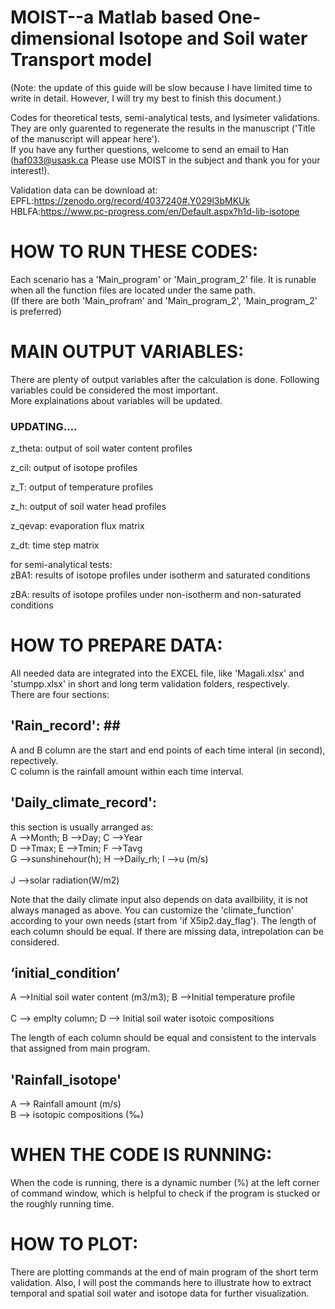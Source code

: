# MOIST--a Matlab based One-dimensional Isotope and Soil water Transport model
(Note: the update of this guide will be slow because I have limited time to write in detail. However, I will try my best to finish this document.)


Codes for theoretical tests, semi-analytical tests, and lysimeter validations. They are only guarented to regenerate the results in the manuscript ('Title of the manuscript will appear here').<br>
If you have any further questions, welcome to send an email to Han (haf033@usask.ca Please use MOIST in the subject and thank you for your interest!).

Validation data can be download at: <br>
EPFL:https://zenodo.org/record/4037240#.Y029l3bMKUk<br>
HBLFA:https://www.pc-progress.com/en/Default.aspx?h1d-lib-isotope


# HOW TO RUN THESE CODES:
Each scenario has a 'Main_program' or 'Main_program_2' file. It is runable when all the function files are located under the same path.<br>
(If there are both 'Main_profram' and 'Main_program_2', 'Main_program_2' is preferred)

# MAIN OUTPUT VARIABLES:<br>
There are plenty of output variables after the calculation is done. Following variables could be considered the most important. <br>
More explainations about variables will be updated. <br>

### UPDATING.... ###

z_theta: output of soil water content profiles<br>

z_cil:   output of isotope profiles<br>

z_T:     output of temperature profiles<br>

z_h:     output of soil water head profiles<br>

z_qevap: evaporation flux matrix<br>

z_dt:    time step matrix<br>

for semi-analytical tests:<br>
zBA1: results of isotope profiles under isotherm and saturated conditions<br>

zBA:  results of isotope profiles under non-isotherm and non-saturated conditions<br>

# HOW TO PREPARE DATA:
All needed data are integrated into the EXCEL file, like 'Magali.xlsx' and 'stumpp.xlsx' in short and long term validation folders, respectively. <br>
There are four sections:<br>
## 'Rain_record': ## <br>
A and B column are the start and end points of each time interal (in second), repectively.<br>
C column is the rainfall amount within each time interval.<br>

## 'Daily_climate_record':<br>
this section is usually arranged as:<br>
A -->Month; B -->Day; C -->Year<br>	
D -->Tmax; E -->Tmin; F -->Tavg<br>	
G -->sunshinehour(h); H -->Daily_rh; I -->u (m/s)<br>	
J -->solar  radiation(W/m2)<br>

Note that the daily climate input also depends on data availbility, it is not always managed as above. You can customize the 'climate_function' according to your own needs (start from 'if X5ip2.day_flag'). The length of each column should be equal. If there are missing data, intrepolation can be considered.

## ‘initial_condition’<br>
A -->Initial soil water content (m3/m3); B -->Initial temperature profile <br>	
C --> emplty column; D --> Initial soil water isotoic compositions <br>	

The length of each column should be equal and consistent to the intervals that assigned from main program.

## 'Rainfall_isotope'<br>
A --> Rainfall amount (m/s)<br>	
B --> isotopic compositions (‰) <br>	

# WHEN THE CODE IS RUNNING:
When the code is running, there is a dynamic number (%) at the left corner of command window, which is helpful to check if the program is stucked or the roughly running time. 

# HOW TO PLOT:
There are plotting commands at the end of main program of the short term validation. Also, I will post the commands here to illustrate how to extract temporal and spatial soil water and isotope data for further visualization.
